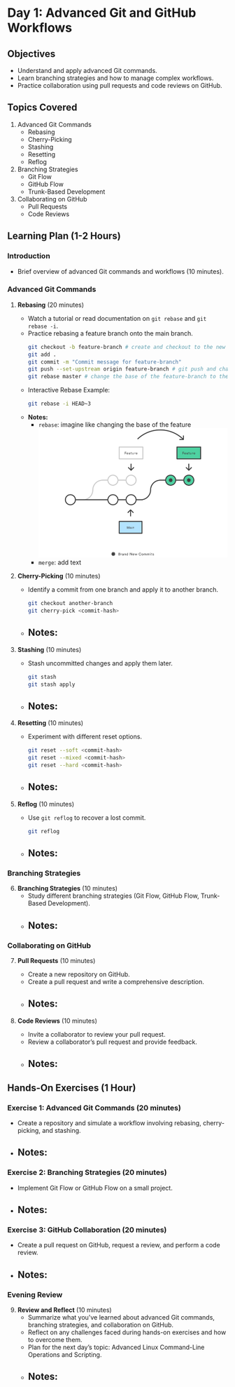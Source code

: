 # Day 1: Advanced Git and GitHub Workflows

## Objectives
- Understand and apply advanced Git commands.
- Learn branching strategies and how to manage complex workflows.
- Practice collaboration using pull requests and code reviews on GitHub.

## Topics Covered
1. Advanced Git Commands
    - Rebasing
    - Cherry-Picking
    - Stashing
    - Resetting
    - Reflog
2. Branching Strategies
    - Git Flow
    - GitHub Flow
    - Trunk-Based Development
3. Collaborating on GitHub
    - Pull Requests
    - Code Reviews

## Learning Plan (1-2 Hours)

### Introduction
- Brief overview of advanced Git commands and workflows (10 minutes).

### Advanced Git Commands
1. **Rebasing** (20 minutes)
    - Watch a tutorial or read documentation on `git rebase` and `git rebase -i`.
    - Practice rebasing a feature branch onto the main branch.
        ```sh
        git checkout -b feature-branch # create and checkout to the new branch
        git add .
        git commit -m "Commit message for feature-branch"
        git push --set-upstream origin feature-branch # git push and change up-stream to the tip of the new branch
        git rebase master # change the base of the feature-branch to the tip of the master branch, while still keep the history commits
        ```
    - Interactive Rebase Example:
        ```sh
        git rebase -i HEAD~3
        ```
    - **Notes:**
        - `rebase`: imagine like changing the base of the feature 
        ![alt text](<Git Rebase Tutorial.png>)
        - `merge`: add text
        

2. **Cherry-Picking** (10 minutes)
    - Identify a commit from one branch and apply it to another branch.
        ```sh
        git checkout another-branch
        git cherry-pick <commit-hash>
        ```
    - **Notes:**
        - 

3. **Stashing** (10 minutes)
    - Stash uncommitted changes and apply them later.
        ```sh
        git stash
        git stash apply
        ```
    - **Notes:**
        - 

4. **Resetting** (10 minutes)
    - Experiment with different reset options.
        ```sh
        git reset --soft <commit-hash>
        git reset --mixed <commit-hash>
        git reset --hard <commit-hash>
        ```
    - **Notes:**
        - 

5. **Reflog** (10 minutes)
    - Use `git reflog` to recover a lost commit.
        ```sh
        git reflog
        ```
    - **Notes:**
        - 

### Branching Strategies
6. **Branching Strategies** (10 minutes)
    - Study different branching strategies (Git Flow, GitHub Flow, Trunk-Based Development).
    - **Notes:**
        - 

### Collaborating on GitHub
7. **Pull Requests** (10 minutes)
    - Create a new repository on GitHub.
    - Create a pull request and write a comprehensive description.
    - **Notes:**
        - 

8. **Code Reviews** (10 minutes)
    - Invite a collaborator to review your pull request.
    - Review a collaborator’s pull request and provide feedback.
    - **Notes:**
        - 

## Hands-On Exercises (1 Hour)

### Exercise 1: Advanced Git Commands (20 minutes)
- Create a repository and simulate a workflow involving rebasing, cherry-picking, and stashing.
- **Notes:**
    - 

### Exercise 2: Branching Strategies (20 minutes)
- Implement Git Flow or GitHub Flow on a small project.
- **Notes:**
    - 

### Exercise 3: GitHub Collaboration (20 minutes)
- Create a pull request on GitHub, request a review, and perform a code review.
- **Notes:**
    - 

### Evening Review
9. **Review and Reflect** (10 minutes)
    - Summarize what you've learned about advanced Git commands, branching strategies, and collaboration on GitHub.
    - Reflect on any challenges faced during hands-on exercises and how to overcome them.
    - Plan for the next day’s topic: Advanced Linux Command-Line Operations and Scripting.
    - **Notes:**
        - 
